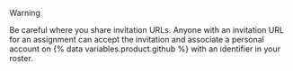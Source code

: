 > [!WARNING]
> Be careful where you share invitation URLs. Anyone with an invitation URL for an assignment can accept the invitation and associate a personal account on {% data variables.product.github %} with an identifier in your roster.
